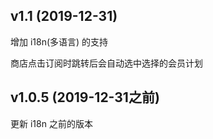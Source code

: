 ## v1.1 (2019-12-31)
增加 i18n(多语言) 的支持

商店点击订阅时跳转后会自动选中选择的会员计划

## v1.0.5 (2019-12-31之前)
更新 i18n 之前的版本
